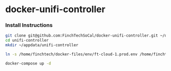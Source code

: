 # docker-unifi-controller

### Install Instructions
```bash
git clone git@github.com:FinchTechSoCal/docker-unifi-controller.git ~/docker-files/unifi-controller
cd unifi-controller
mkdir ~/appdata/unifi-controller

ln -s /home/finchtech/docker-files/env/ft-cloud-1.prod.env /home/finchtech/docker-files/unifi-controller/.env

docker-compose up -d
```